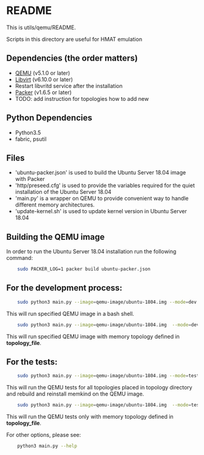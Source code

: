 # README

This is utils/qemu/README.

Scripts in this directory are useful for HMAT emulation

## Dependencies (the order matters)

- [QEMU](https://www.qemu.org/download/#source) (v5.1.0 or later)
- [Libvirt](https://libvirt.org/sources/) (v6.10.0 or later)
- Restart libvritd service after the installation
- [Packer](https://learn.hashicorp.com/tutorials/packer/getting-started-install?in=packer/getting-started) (v1.6.5 or later)
- TODO: add instruction for topologies how to add new

## Python Dependencies
- Python3.5
- fabric, psutil

## Files

* 'ubuntu-packer.json' is used to build the Ubuntu Server 18.04 image with Packer
* 'http/preseed.cfg' is used to provide the variables required for the quiet installation of the Ubuntu Server 18.04
* 'main.py' is a wrapper on QEMU to provide convenient way to handle different memory architectures.
* 'update-kernel.sh' is used to update kernel version in Ubuntu Server 18.04

## Building the QEMU image

In order to run the Ubuntu Server 18.04 installation run the following command:

```bash
    sudo PACKER_LOG=1 packer build ubuntu-packer.json
```

## For the development process:

```bash
    sudo python3 main.py --image=qemu-image/ubuntu-1804.img --mode=dev --interactive
```
This will run specified QEMU image in a bash shell.

```bash
    sudo python3 main.py --image=qemu-image/ubuntu-1804.img  --mode=dev --topology topology/<topology_file>
```
This will run specified QEMU image with memory topology defined in **topology_file**.

## For the tests:

```bash
    sudo python3 main.py --image=qemu-image/ubuntu-1804.img --mode=test --force_reinstall
```
This will run the QEMU tests for all topologies placed in topology directory and rebuild and reinstall memkind on the QEMU image.

```bash
    sudo python3 main.py --image=qemu-image/ubuntu-1804.img  --mode=test --topology topology/<topology_file>
```
This will run the QEMU tests only with memory topology defined in **topology_file**.

For other options, please see:

```bash
    python3 main.py --help
```
